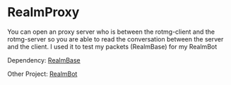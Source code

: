 # RealmProxy
You can open an proxy server who is between the rotmg-client and the rotmg-server so you are able to read the conversation between the server and the client.
I used it to test my packets (RealmBase) for my RealmBot

Dependency: [RealmBase](https://github.com/kingingo/RealmBase)

Other Project: [RealmBot](https://github.com/kingingo/RealmBot)
